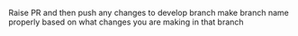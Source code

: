 Raise PR and then push any changes to develop branch 
make branch name properly based on what changes you are making in that branch
